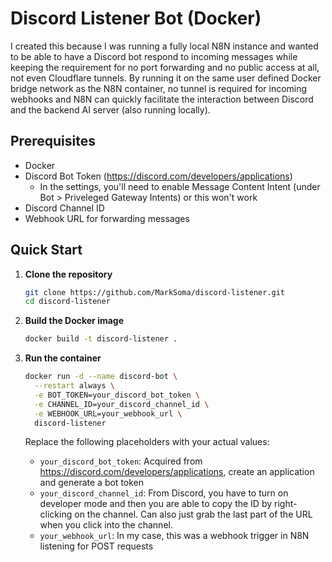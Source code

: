 # Discord Listener Bot (Docker)

I created this because I was running a fully local N8N instance and wanted to be able to have a Discord bot respond to incoming messages while keeping the requirement for no port forwarding and no public access at all, not even Cloudflare tunnels. By running it on the same user defined Docker bridge network as the N8N container, no tunnel is required for incoming webhooks and N8N can quickly facilitate the interaction between Discord and the backend AI server (also running locally).

## Prerequisites

- Docker
- Discord Bot Token (https://discord.com/developers/applications)
   - In the settings, you'll need to enable Message Content Intent (under Bot > Priveleged Gateway Intents) or this won't work
- Discord Channel ID
- Webhook URL for forwarding messages

## Quick Start

1. **Clone the repository**
   ```bash
   git clone https://github.com/MarkSoma/discord-listener.git
   cd discord-listener
   ```

2. **Build the Docker image**
   ```bash
   docker build -t discord-listener .
   ```

3. **Run the container**
   ```bash
   docker run -d --name discord-bot \
     --restart always \
     -e BOT_TOKEN=your_discord_bot_token \
     -e CHANNEL_ID=your_discord_channel_id \
     -e WEBHOOK_URL=your_webhook_url \
     discord-listener
   ```

   Replace the following placeholders with your actual values:
   - `your_discord_bot_token`: Acquired from https://discord.com/developers/applications, create an application and generate a bot token
   - `your_discord_channel_id`: From Discord, you have to turn on developer mode and then you are able to copy the ID by right-clicking on the channel. Can also just grab the last part of the URL when you click into the channel.
   - `your_webhook_url`: In my case, this was a webhook trigger in N8N listening for POST requests
